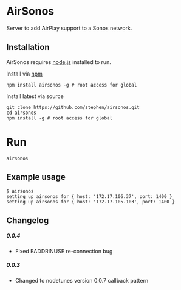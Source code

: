AirSonos
========

Server to add AirPlay support to a Sonos network.

Installation
------------

AirSonos requires [node.js](http://nodejs.org) installed to run.

Install via [npm](https://www.npmjs.org)
```
npm install airsonos -g # root access for global
```

Install latest via source
```
git clone https://github.com/stephen/airsonos.git
cd airsonos
npm install -g # root access for global
```

Run
===
```
airsonos
```

Example usage
-------------
```
$ airsonos
setting up airsonos for { host: '172.17.106.37', port: 1400 }
setting up airsonos for { host: '172.17.105.103', port: 1400 }
```

Changelog
---------

##### 0.0.4
- Fixed EADDRINUSE re-connection bug

##### 0.0.3
- Changed to nodetunes version 0.0.7 callback pattern

